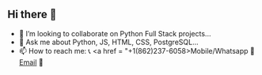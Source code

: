 ## Hi there 👋
- 👯 I’m looking to collaborate on Python Full Stack projects...
- 💬 Ask me about Python, JS, HTML, CSS, PostgreSQL...
-  📫 How to reach me: 📞 <a href = "+1(862)237-6058>Mobile/Whatsapp</a>  📧 <a href = "gsschaitanya@gmail.com">Email</a> 🔗
<!--
**chaitanyagss/chaitanyagss** is a ✨ _special_ ✨ repository because its `README.md` (this file) appears on your GitHub profile.

Here are some ideas to get you started:

- 🔭 I’m currently working on ...
- 🌱 I’m currently learning ...
- 👯 I’m looking to collaborate on ...
- 🤔 I’m looking for help with ...
- 💬 Ask me about ...
- 📫 How to reach me: ...
- 😄 Pronouns: ...
- ⚡ Fun fact: ...
-->

